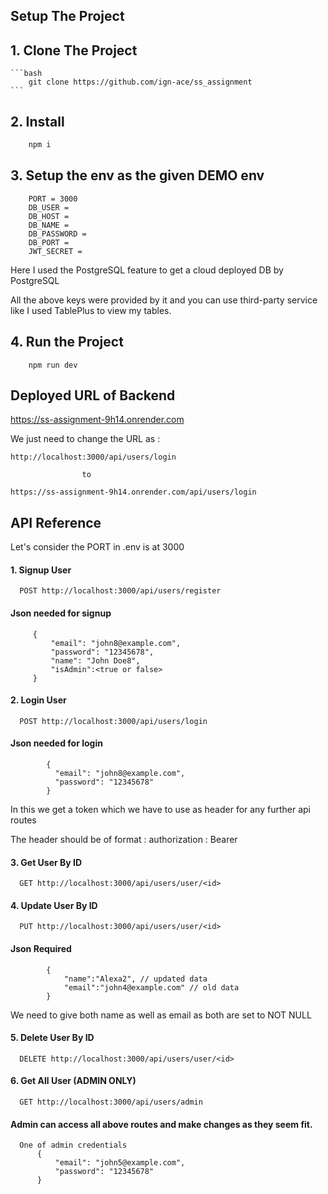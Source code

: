 ## Setup The Project

## 1. Clone The Project

    ```bash
        git clone https://github.com/ign-ace/ss_assignment
    ```

## 2. Install

```bash
    npm i
```

## 3. Setup the env as the given DEMO env

```http
    PORT = 3000
    DB_USER =
    DB_HOST =
    DB_NAME =
    DB_PASSWORD =
    DB_PORT =
    JWT_SECRET =
```

Here I used the PostgreSQL feature to get a cloud deployed DB by PostgreSQL

All the above keys were provided by it and you can use third-party service like I used TablePlus to view my tables.

## 4. Run the Project

```http
    npm run dev
```

## Deployed URL of Backend

https://ss-assignment-9h14.onrender.com

We just need to change the URL as :

```http
http://localhost:3000/api/users/login

                to

https://ss-assignment-9h14.onrender.com/api/users/login
```

## API Reference

Let's consider the PORT in .env is at 3000

#### 1. Signup User

```http
  POST http://localhost:3000/api/users/register
```

#### Json needed for signup

```http
     {
         "email": "john8@example.com",
         "password": "12345678",
         "name": "John Doe8",
         "isAdmin":<true or false>
     }
```

#### 2. Login User

```http
  POST http://localhost:3000/api/users/login
```

#### Json needed for login

```http
        {
          "email": "john8@example.com",
          "password": "12345678"
        }
```

In this we get a token which we have to use as header for any further api routes

The header should be of format :
authorization : Bearer <token>

#### 3. Get User By ID

```http
  GET http://localhost:3000/api/users/user/<id>
```

#### 4. Update User By ID

```http
  PUT http://localhost:3000/api/users/user/<id>

```

#### Json Required

```http
        {
            "name":"Alexa2", // updated data
            "email":"john4@example.com" // old data
        }
```

We need to give both name as well as email as both are set to NOT NULL

#### 5. Delete User By ID

```http
  DELETE http://localhost:3000/api/users/user/<id>
```

#### 6. Get All User (ADMIN ONLY)

```http
  GET http://localhost:3000/api/users/admin
```

#### Admin can access all above routes and make changes as they seem fit.

```http
  One of admin credentials
      {
          "email": "john5@example.com",
          "password": "12345678"
      }
```
